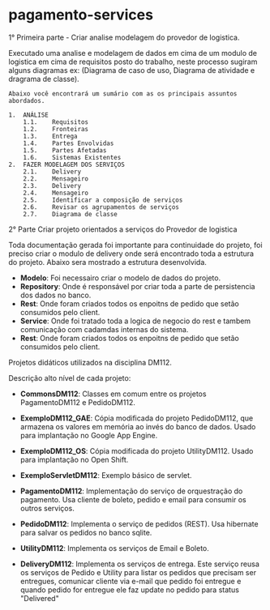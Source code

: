# pagamento-services

1° Primeira parte - Criar analise modelagem do provedor de logistica.

Executado uma analise e modelagem de dados em cima de um modulo de logistica em cima de requisitos posto do trabalho, neste processo sugiram alguns diagramas ex: (Diagrama de caso de uso, Diagrama de atividade e dragrama de classe).

    Abaixo você encontrará um sumário com as os principais assuntos abordados.

    1.	ANÁLISE	
        1.1.	Requisitos	
        1.2.	Fronteiras	
        1.3.	Entrega	
        1.4.	Partes Envolvidas	
        1.5.	Partes Afetadas	
        1.6.	Sistemas Existentes	
    2.	FAZER MODELAGEM DOS SERVIÇOS	
        2.1.	Delivery	
        2.2.	Mensageiro	
        2.3.	Delivery	
        2.4.	Mensageiro	
        2.5.	Identificar a composição de serviços	
        2.6.	Revisar os agrupamentos de serviços	
        2.7.	Diagrama de classe	

2° Parte Criar projeto orientados a serviços do Provedor de logistica

Toda documentação gerada foi importante para continuidade do projeto, foi preciso criar o modulo de delivery onde será encontrado toda a estrutura do projeto. Abaixo sera mostrado a estrutura desenvolvida.
     
- **Modelo**: Foi necessairo criar o modelo de dados do projeto.
- **Repository**: Onde é responsável por criar toda a parte de persistencia dos dados no banco.
- **Rest**: Onde foram criados todos os enpoitns de pedido que setão consumidos pelo client.
- **Service**: Onde foi tratado toda a logica de negocio do rest e tambem comunicação com cadamdas internas do sistema.
- **Rest**: Onde foram criados todos os enpoitns de pedido que setão consumidos pelo client.

Projetos didáticos utilizados na disciplina DM112.

Descrição alto nível de cada projeto:
     
- **CommonsDM112**: Classes em comum entre os projetos PagamentoDM112 e PedidoDM112.

- **ExemploDM112_GAE**: Cópia modificada do projeto PedidoDM112, que armazena os valores em memória ao invés do banco de dados. Usado para implantação no Google App Engine.

- **ExemploDM112_OS**: Cópia modificada do projeto UtilityDM112. Usado para implantação no Open Shift.

- **ExemploServletDM112**: Exemplo básico de servlet.

- **PagamentoDM112**: Implementação do serviço de orquestração do pagamento. Usa cliente de boleto, pedido e email para consumir os outros serviços.

- **PedidoDM112**: Implementa o serviço de pedidos (REST). Usa hibernate para salvar os pedidos no banco sqlite.

- **UtilityDM112**: Implementa os serviços de Email e Boleto.

- **DeliveryDM112**: Implementa os serviços de entrega. Este serviço reusa os serviços de Pedido e Utility para listar os pedidos que precisam ser entregues, comunicar cliente via e-mail que pedido foi entregue e quando pedido for entregue ele faz update no pedido para status "Delivered"

